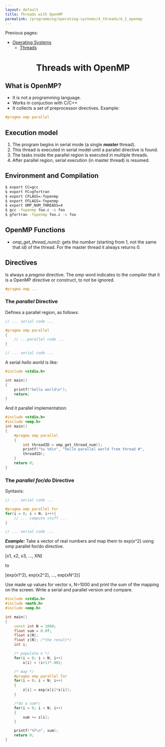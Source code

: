 ```yaml
---
layout: default
title: Threads with OpenMP
permalink: /programming/operating-systems/4_threads/4_2_openmp
---
```


Previous pages:

- [Operating Systems](/cstopics/programming/operating-systems)
    - [Threads](/cstopics/programming/operating-systems/4_threads)

<h1 style="text-align: center;">Threads with OpenMP</h1>

## What is OpenMP?

* It is not a programming language.
* Works in conjuction with C/C++
* It collects a set of preprocessor directives. Example:

``` c++
#pragma omp parallel
```

## Execution model

1. The program begins in serial mode (a single ***master*** thread).
2. This thread is executed in serial model until a parallel directive is found.
3. The tasks inside the parallel region is executed in multiple threads.
4. After parallel region, serial execution (in master thread) is resumed.

## Environment and Compilation

``` bash
$ export CC=gcc
$ export FC=gfortran
$ export CFLAGS=-fopenmp
$ export FFLAGS=-fopenmp
$ export OMP_NUM_THREADS=4
$ gcc -fopenmp foo.c -o foo
$ gfortran -fopenmp foo.c -o foo
```

## OpenMP Functions

* *omp_get_thread_num()*: gets the *number* (starting from 1, not the same that *id*) of the thread. For the master thread it always returns 0.

## Directives

Is always a *pragma* directive. The *omp* word indicates to the compiler that it is a OpenMP directive or construct, to not be ignored.

``` c++
#pragma omp ...
```

### The *parallel* Directive

Defines a parallel region, as follows:

``` c++
// ... serial code ...

#pragma omp parallel
{
    // ...parallel code ...
}

// ... serial code ...
```

A serial *hello world* is like:

``` c++
#include <stdio.h>

int main()
{
    printf("hello world\n");
    return;
}
```

And it parallel implementation:

``` c++
#include <stdio.h>
#include <omp.h>
int main()
{
    #pragma omp parallel
    {
        int threadID = omp_get_thread_num();
        printf("%s %d\n", "hello parallel world from thread #",
        threadID);
    }
    return 0;
}
```

### The *parallel for/do* Directive

Syntaxis:

``` c++
// ... serial code ...

#pragma omp parallel for
for(i = 0; i < N; i++){
    // ... compute stuff ...
}

// ... serial code ...
```

***Example:*** Take a vector of real numbers and map them to exp(x^2) using omp parallel for/do directive.

[x1, x2, x3, ..., XN]

to

[exp(x1^2), exp(x2^2), ..., exp(xN^2)]

Use made up values for vector x, N=1000 and print the sum of the mapping on the screen. Write a serial and parallel version and compare.

``` c++
#include <stdio.h>
#include <math.h>
#include <omp.h>

int main()
{
    const int N = 1000;
    float sum = 0.0f;
    float x[N];
    float z[N]; /*the result*/
    int i;

    /* populate x */
    for(i = 0; i < N; i++)
        x[i] = (i+1)*.002;

    /* map */
    #pragma omp parallel for
    for(i = 0; i < N; i++)
    {
        z[i] = exp(x[i]*x[i]);
    }

    /*do a sum*/
    for(i = 0; i < N; i++)
    {
        sum += z[i];
    }

    printf("%f\n", sum);
    return 0;
}
```
